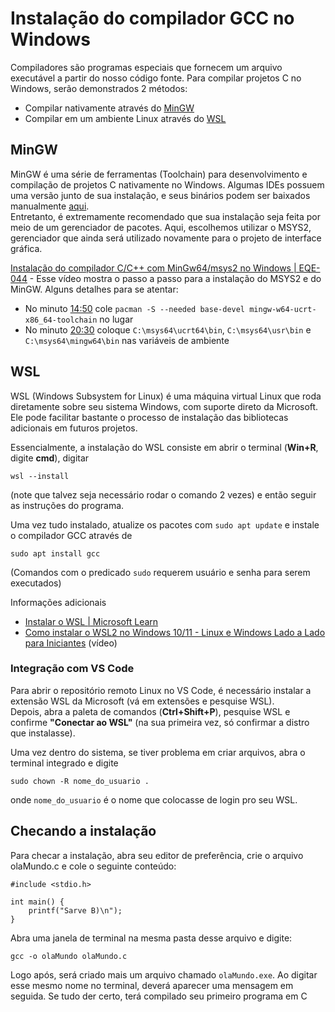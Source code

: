 # Instalação do compilador GCC no Windows

Compiladores são programas especiais que fornecem um arquivo executável a partir do nosso código fonte. Para compilar projetos C no Windows, serão demonstrados 2 métodos:  
- Compilar nativamente através do [MinGW](#mingw)
- Compilar em um ambiente Linux através do [WSL](#wsl)

## MinGW

MinGW é uma série de ferramentas (Toolchain) para desenvolvimento e compilação de projetos C nativamente no Windows. Algumas IDEs possuem uma versão junto de sua instalação, e seus binários podem ser baixados manualmente [aqui]().  
Entretanto, é extremamente recomendado que sua instalação seja feita por meio de um gerenciador de pacotes. Aqui, escolhemos utilizar o MSYS2, gerenciador que ainda será utilizado novamente para o projeto de interface gráfica.

[Instalação do compilador C/C++ com MinGw64/msys2 no Windows | EQE-044](https://youtu.be/ShPPSwpClPc?si=FRaOlj9jwK5PfmTm) - Esse vídeo mostra o passo a passo para a instalação do MSYS2 e do MinGW. Alguns detalhes para se atentar:
- No minuto [14:50](https://youtu.be/ShPPSwpClPc?si=FRaOlj9jwK5PfmTm&t=890) cole `pacman -S --needed base-devel mingw-w64-ucrt-x86_64-toolchain` no lugar
- No minuto [20:30](https://youtu.be/ShPPSwpClPc?si=UzmYE-01f-KvXKWI&t=1230) coloque `C:\msys64\ucrt64\bin`, `C:\msys64\usr\bin` e `C:\msys64\mingw64\bin` nas variáveis de ambiente

## WSL

WSL (Windows Subsystem for Linux) é uma máquina virtual Linux que roda diretamente sobre seu sistema Windows, com suporte direto da Microsoft.  
Ele pode facilitar bastante o processo de instalação das bibliotecas adicionais em futuros projetos.

Essencialmente, a instalação do WSL consiste em abrir o terminal (**Win+R**, digite **cmd**), digitar  
```
wsl --install
```  
(note que talvez seja necessário rodar o comando 2 vezes) e então seguir as instruções do programa.

Uma vez tudo instalado, atualize os pacotes com `sudo apt update` e instale o compilador GCC através de 
```
sudo apt install gcc
```
(Comandos com o predicado `sudo` requerem usuário e senha para serem executados)

Informações adicionais  

- [Instalar o WSL \| Microsoft Learn](https://learn.microsoft.com/pt-br/windows/wsl/install)
- [Como instalar o WSL2 no Windows 10/11 - Linux e Windows Lado a Lado para Iniciantes](https://youtu.be/qlLcnSvG1rA?si=--V6bfTcMoPeYivS) (vídeo)

### Integração com VS Code

Para abrir o repositório remoto Linux no VS Code, é necessário instalar a extensão WSL da Microsoft (vá em extensões e pesquise WSL).  
Depois, abra a paleta de comandos (**Ctrl+Shift+P**), pesquise WSL e confirme **"Conectar ao WSL"** (na sua primeira vez, só confirmar a distro que instalasse).

Uma vez dentro do sistema, se tiver problema em criar arquivos, abra o terminal integrado e digite
```
sudo chown -R nome_do_usuario .
```
onde `nome_do_usuario` é o nome que colocasse de login pro seu WSL.

## Checando a instalação

Para checar a instalação, abra seu editor de preferência, crie o arquivo olaMundo.c e cole o seguinte conteúdo:
```
#include <stdio.h>

int main() {
    printf("Sarve B)\n");
}
```
Abra uma janela de terminal na mesma pasta desse arquivo e digite:
```
gcc -o olaMundo olaMundo.c
```
Logo após, será criado mais um arquivo chamado `olaMundo.exe`. Ao digitar esse mesmo nome no terminal, deverá aparecer uma mensagem em seguida. Se tudo der certo, terá compilado seu primeiro programa em C
